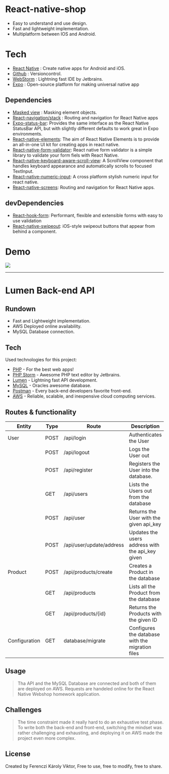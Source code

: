 
# React-native-shop

- Easy to understand and use design.
- Fast and lightweight implementation.
- Multiplatform between IOS and Android.

# Tech
- [React Native] :  Create native apps for Android and iOS.
- [Github] : Versioncontrol.
- [WebStorm] : Lightning fast IDE by Jetbrains.
- [Expo] : Open-source platform for making universal native app

## Dependencies

- [Masked view] : Masking element objects.
- [React-navigation/stack] : Routing and navigation for React Native apps
- [Expo-status-bar]: Provides the same interface as the React Native StatusBar API, but with slightly different defaults to work great in Expo environments.
- [React-native-elements]: The aim of React Native Elements is to provide an all-in-one UI kit for creating apps in react native.
- [React-native-form-validator]: React native form validator is a simple library to validate your form fiels with React Native.
- [React-native-keyboard-aware-scroll-view]:  A ScrollView component that handles keyboard appearance and automatically scrolls to focused TextInput.
- [React-native-numeric-input]: A cross platform stylish numeric input for react native.
- [React-native-screens]: Routing and navigation for React Native apps.


## devDependencies

- [React-hook-form]: Performant, flexible and extensible forms with easy to use validation
- [React-native-swipeout]: iOS-style swipeout buttons that appear from behind a component.
# Demo
<img src="https://media1.giphy.com/media/4nQ9QZSn9tLhKgrPYJ/giphy.gif">

------

# Lumen Back-end API

## Rundown

- Fast and Lightweight implementation.
- AWS Deployed online availability.
- MySQL Database connection.


## Tech

Used technologies for this project:

* [PHP] - For the best web apps!
* [PHP Storm] - Awesome PHP text editor by Jetbrains.
* [Lumen] - Lightning fast API development.
* [MySQL] - Oracles awesome database.
* [Postman] - Every back-end developers favorite front-end.
* [AWS] - Reliable, scalable, and inexpensive cloud computing services. 

## Routes & functionality
|Entity|Type|Route|Description|Success|Failure|
|----|----|----|----|----|-----|
| User | POST | /api/login | Authenticates the User |200 OK  | 401 Unauthorized |
| | POST| /api/logout | Logs the User out | 200 OK | 400 Bad Request |
| | POST| /api/register | Registers the User into the database. | 201 Created | 409 Conflict, 400 Bad Request |
| |GET | /api/users | Lists the Users out from the database | 200 OK | 400 Bad Request |
| |POST | /api/user | Returns the User with the given api_key | 200 OK | 400 Bad Request, 404 Not Found |
| | POST|/api/user/update/address | Updates the users address with the api_key given | 200 OK | 400 Bad Request |
|Product|POST|/api/products/create|Creates a Product in the database | 201 Created| 400 Bad Request |
||GET|/api/products|Lists all the Product from the database|200 OK| 400 Bad Request| 
||GET|/api/products/{id} |Returns the Products with the given ID  | 200 OK | 400 Bad Request, 404 Not Found|
|Configuration|GET|database/migrate|Configures the database with the migration files| 200 OK | 400 Bad Request |

## Usage

>Tha API and the MySQL Database are connected and both of them are deployed on AWS. Requests are handeled online for the React Native Webshop homework application.

## Challenges
> The time constraint made it really hard to do an exhaustive test phase. To write both the back-end and front-end, switching the mindset was rather challenging and exhausting, and deploying it on AWS made the project even more complex.

## License
Created by Ferenczi Károly Viktor, Free to use, free to modify, free to share.


[//]: # (These are reference links used in the body of this note and get stripped out when the markdown processor does its job. There is no need to format nicely because it shouldn't be seen. Thanks SO - http://stackoverflow.com/questions/4823468/store-comments-in-markdown-syntax)

   [Github]: <https://github.com/>
   [Expo]: <https://expo.io/>
   [WebStorm]: <https://www.jetbrains.com/webstorm/>
   [React Native]: <https://reactnative.dev/>
   [Masked View]: <https://github.com/react-native-community/react-native-masked-view>
   [React-navigation/stack]: <https://github.com/react-navigation/react-navigation>
   [Expo-status-bar]: <https://docs.expo.io/versions/latest/sdk/status-bar/>
   [React-native-elements]: <https://libraries.io/npm/react-native-elements>
   [React-native-form-validator]: <https://www.npmjs.com/package/react-native-form-validator>
   [React-native-keyboard-aware-scroll-view]: <https://www.npmjs.com/package/react-native-keyboard-aware-scroll-view>
   [React-native-numeric-input]: <https://www.npmjs.com/package/react-native-numeric-input>
   [React-native-screens]: <https://www.npmjs.com/package/react-native-screens?activeTab=versions>
   [React-hook-form]: <https://github.com/react-hook-form/react-hook-form>
   [React-native-swipeout]: <https://www.npmjs.com/package/react-native-swipeout/v/2.3.6>
   [MySQL]: <https://www.mysql.com/>
   [Github]: <https://github.com/>
   [Postman]: <https://www.postman.com/>
   [Php]: <https://www.php.net/>
   [PHP storm]: <https://www.jetbrains.com/phpstorm/>
   [Lumen]: <https://lumen.laravel.com/>
   [AWS]: <https://aws.amazon.com/>
